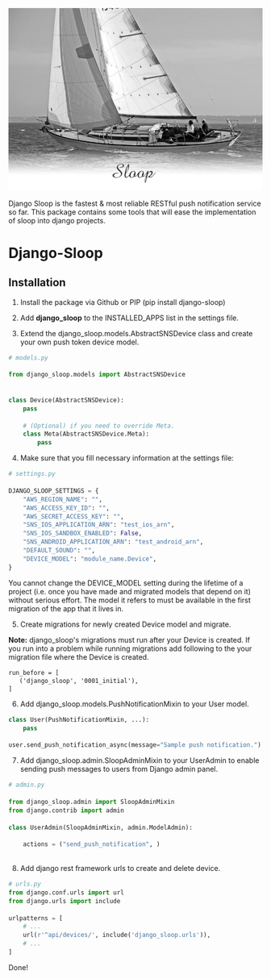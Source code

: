 ![Sloop](/docs/img/splash.jpg?raw=true "Django-Sloop")


Django Sloop is the fastest & most reliable RESTful push notification service so far. This package contains some tools that will ease the implementation of sloop into django projects.

# Django-Sloop

## Installation

1. Install the package via Github or PIP (pip install django-sloop)

2. Add **django_sloop** to the INSTALLED_APPS list in the settings file.

3. Extend the django_sloop.models.AbstractSNSDevice class and create your own push token device model.

```python
# models.py

from django_sloop.models import AbstractSNSDevice


class Device(AbstractSNSDevice):
    pass
    
    # (Optional) if you need to override Meta.
    class Meta(AbstractSNSDevice.Meta):
        pass
```

4. Make sure that you fill necessary information at the settings file:

```python
# settings.py

DJANGO_SLOOP_SETTINGS = {
    "AWS_REGION_NAME": "",
    "AWS_ACCESS_KEY_ID": "",
    "AWS_SECRET_ACCESS_KEY": "",
    "SNS_IOS_APPLICATION_ARN": "test_ios_arn",
    "SNS_IOS_SANDBOX_ENABLED": False,
    "SNS_ANDROID_APPLICATION_ARN": "test_android_arn",
    "DEFAULT_SOUND": "",
    "DEVICE_MODEL": "module_name.Device",
}
```

You cannot change the DEVICE_MODEL setting during the lifetime of a project (i.e. once you have made and migrated models that depend on it) without serious effort. The model it refers to must be available in the first migration of
the app that it lives in.

5. Create migrations for newly created Device model and migrate.

**Note:** django_sloop's migrations must run after your Device is created. If you run into a problem while running migrations add following to the your migration file where the Device is created.
```
run_before = [
   ('django_sloop', '0001_initial'),
]
```

6. Add django_sloop.models.PushNotificationMixin to your User model.
```python
class User(PushNotificationMixin, ...):
    pass

user.send_push_notification_async(message="Sample push notification.")

```


7. Add django_sloop.admin.SloopAdminMixin to your UserAdmin to enable sending push messages to users from Django admin panel.

```python
# admin.py

from django_sloop.admin import SloopAdminMixin
from django.contrib import admin

class UserAdmin(SloopAdminMixin, admin.ModelAdmin):
    
    actions = ("send_push_notification", )
    
```

8. Add django rest framework urls to create and delete device.

```python
# urls.py
from django.conf.urls import url
from django.urls import include

urlpatterns = [
    # ...
    url(r'^api/devices/', include('django_sloop.urls')),
    # ...
]
```





Done!
